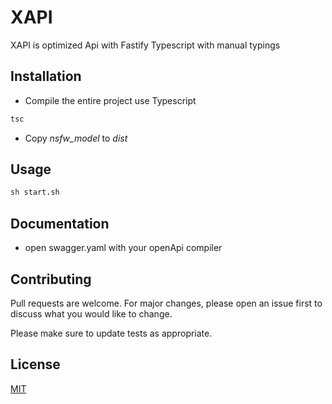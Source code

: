 # XAPI

XAPI is optimized Api with Fastify Typescript with manual typings

## Installation

- Compile the entire project use Typescript

```bash
tsc
```

- Copy _nsfw_model_ to _dist_

## Usage

```bash
sh start.sh
```

## Documentation

- open swagger.yaml with your openApi compiler

## Contributing

Pull requests are welcome. For major changes, please open an issue first to discuss what you would like to change.

Please make sure to update tests as appropriate.

## License

[MIT](https://choosealicense.com/licenses/mit/)
